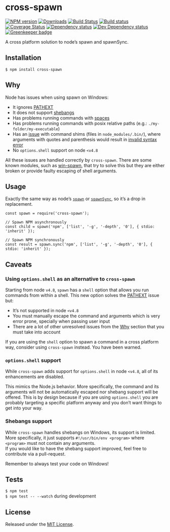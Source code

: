 cross-spawn
===========

[![NPM version](http://img.shields.io/npm/v/cross-spawn.svg)](https://npmjs.org/package/cross-spawn) [![Downloads](http://img.shields.io/npm/dm/cross-spawn.svg)](https://npmjs.org/package/cross-spawn) [![Build Status](http://img.shields.io/travis/moxystudio/node-cross-spawn/master.svg)](https://travis-ci.org/moxystudio/node-cross-spawn) [![Build status](https://img.shields.io/appveyor/ci/satazor/node-cross-spawn/master.svg)](https://ci.appveyor.com/project/satazor/node-cross-spawn) [![Coverage Status](https://img.shields.io/codecov/c/github/moxystudio/node-cross-spawn/master.svg)](https://codecov.io/gh/moxystudio/node-cross-spawn) [![Dependency status](https://img.shields.io/david/moxystudio/node-cross-spawn.svg)](https://david-dm.org/moxystudio/node-cross-spawn) [![Dev Dependency status](https://img.shields.io/david/dev/moxystudio/node-cross-spawn.svg)](https://david-dm.org/moxystudio/node-cross-spawn?type=dev) [![Greenkeeper badge](https://badges.greenkeeper.io/moxystudio/node-cross-spawn.svg)](https://greenkeeper.io/)

A cross platform solution to node’s spawn and spawnSync.

Installation
------------

`$ npm install cross-spawn`

Why
---

Node has issues when using spawn on Windows:

-   It ignores [PATHEXT](https://github.com/joyent/node/issues/2318)
-   It does not support [shebangs](https://en.wikipedia.org/wiki/Shebang_(Unix))
-   Has problems running commands with [spaces](https://github.com/nodejs/node/issues/7367)
-   Has problems running commands with posix relative paths (e.g.: `./my-folder/my-executable`)
-   Has an [issue](https://github.com/moxystudio/node-cross-spawn/issues/82) with command shims (files in `node_modules/.bin/`), where arguments with quotes and parenthesis would result in [invalid syntax error](https://github.com/moxystudio/node-cross-spawn/blob/e77b8f22a416db46b6196767bcd35601d7e11d54/test/index.test.js#L149)
-   No `options.shell` support on node `<v4.8`

All these issues are handled correctly by `cross-spawn`. There are some known modules, such as [win-spawn](https://github.com/ForbesLindesay/win-spawn), that try to solve this but they are either broken or provide faulty escaping of shell arguments.

Usage
-----

Exactly the same way as node’s [`spawn`](https://nodejs.org/api/child_process.html#child_process_child_process_spawn_command_args_options) or [`spawnSync`](https://nodejs.org/api/child_process.html#child_process_child_process_spawnsync_command_args_options), so it’s a drop in replacement.

    const spawn = require('cross-spawn');

    // Spawn NPM asynchronously
    const child = spawn('npm', ['list', '-g', '-depth', '0'], { stdio: 'inherit' });

    // Spawn NPM synchronously
    const result = spawn.sync('npm', ['list', '-g', '-depth', '0'], { stdio: 'inherit' });

Caveats
-------

### Using `options.shell` as an alternative to `cross-spawn`

Starting from node `v4.8`, `spawn` has a `shell` option that allows you run commands from within a shell. This new option solves the [PATHEXT](https://github.com/joyent/node/issues/2318) issue but:

-   It’s not supported in node `<v4.8`
-   You must manually escape the command and arguments which is very error prone, specially when passing user input
-   There are a lot of other unresolved issues from the [Why](#why) section that you must take into account

If you are using the `shell` option to spawn a command in a cross platform way, consider using `cross-spawn` instead. You have been warned.

### `options.shell` support

While `cross-spawn` adds support for `options.shell` in node `<v4.8`, all of its enhancements are disabled.

This mimics the Node.js behavior. More specifically, the command and its arguments will not be automatically escaped nor shebang support will be offered. This is by design because if you are using `options.shell` you are probably targeting a specific platform anyway and you don’t want things to get into your way.

### Shebangs support

While `cross-spawn` handles shebangs on Windows, its support is limited. More specifically, it just supports `#!/usr/bin/env <program>` where `<program>` must not contain any arguments.  
If you would like to have the shebang support improved, feel free to contribute via a pull-request.

Remember to always test your code on Windows!

Tests
-----

`$ npm test`  
`$ npm test -- --watch` during development

License
-------

Released under the [MIT License](http://www.opensource.org/licenses/mit-license.php).
